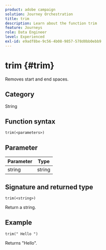 ```yaml
---
product: adobe campaign
solution: Journey Orchestration
title: trim
description: Learn about the function trim
feature: Journeys
role: Data Engineer
level: Experienced
exl-id: e9adf8be-9c56-4b08-9857-578d0bb0ebb9
---
```

# trim {#trim}

Removes start and end spaces.

## Category

String

## Function syntax

`trim(<parameters>)`

## Parameter

| Parameter | Type             |
|-----------|------------------|
| string   | string |

## Signature and returned type

`trim(<string>)`

Return a string.

## Example

`trim(" Hello ")`

Returns "Hello".
